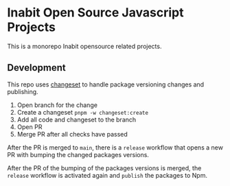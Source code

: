 # Inabit Open Source Javascript Projects

This is a monorepo Inabit opensource related projects.

## Development

This repo uses [changeset](https://github.com/changesets/changesets) to handle package versioning changes and publishing.

1. Open branch for the change
2. Create a changeset `pnpm -w changeset:create`
3. Add all code and changeset to the branch
4. Open PR
5. Merge PR after all checks have passed

After the PR is merged to `main`, there is a `release` workflow that opens a new PR with bumping the changed packages versions.

After the PR of the bumping of the packages versions is merged, the `release` workflow is activated again and `publish` the packages to Npm.
